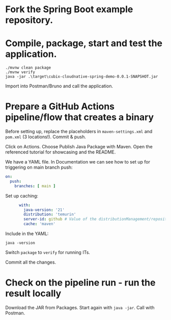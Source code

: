 # Fork the Spring Boot example repository.

# Compile, package, start and test the application.

```shell
./mvnw clean package
./mvnw verify
java -jar .\target\cubix-cloudnative-spring-demo-0.0.1-SNAPSHOT.jar
```

Import into Postman/Bruno and call the application.

# Prepare a GitHub Actions pipeline/flow that creates a binary

Before setting up, replace the placeholders in `maven-settings.xml` and `pom.xml` (3 locations!). Commit & push.

Click on Actions. Choose Publish Java Package with Maven. Open the referenced tutorial for showcasing and the README.

We have a YAML file. In Documentation we can see how to set up for triggering on main branch push:

```yaml
on:
  push:
    branches: [ main ]
```

Set up caching:

```yaml
      with:
        java-version: '21'
        distribution: 'temurin'
        server-id: github # Value of the distributionManagement/repository/id field of the pom.xml
        cache: 'maven'
```

Include in the YAML:

```shell
java -version
```

Switch `package` to `verify` for running ITs.

Commit all the changes.

# Check on the pipeline run - run the result locally

Download the JAR from Packages. Start again with `java -jar`. Call with Postman.
